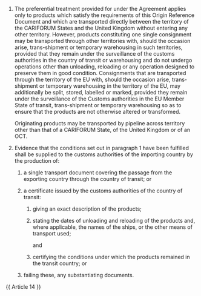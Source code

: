 1. The preferential treatment provided for under the Agreement applies only to products which satisfy the requirements of this Origin Reference Document and which are transported directly between the territory of the CARIFORUM States and the United Kingdom without entering any other territory. However, products constituting one single consignment may be transported through other territories with, should the occasion arise, trans-shipment or temporary warehousing in such territories, provided that they remain under the surveillance of the customs authorities in the country of transit or warehousing and do not undergo operations other than unloading, reloading or any operation designed to preserve them in good condition. Consignments that are transported through the territory of the EU with, should the occasion arise, trans-shipment or temporary warehousing in the territory of the EU, may additionally be split, stored, labelled or marked, provided they remain under the surveillance of the Customs authorities in the EU Member State of transit, trans-shipment or temporary warehousing so as to ensure that the products are not otherwise altered or transformed.

   Originating products may be transported by pipeline across territory other than that of a CARIFORUM State, of the United Kingdom or of an OCT.

2. Evidence that the conditions set out in paragraph 1 have been fulfilled shall be supplied to the customs authorities of the importing country by the production of:

   1. a single transport document covering the passage from the exporting country through the country of transit; or

   2. a certificate issued by the customs authorities of the country of transit:

      1. giving an exact description of the products;

      2. stating the dates of unloading and reloading of the products and, where applicable, the names of the ships, or the other means of transport used;

            and

      3. certifying the conditions under which the products remained in the transit country; or

   3. failing these, any substantiating documents.

{{ Article 14 }}
